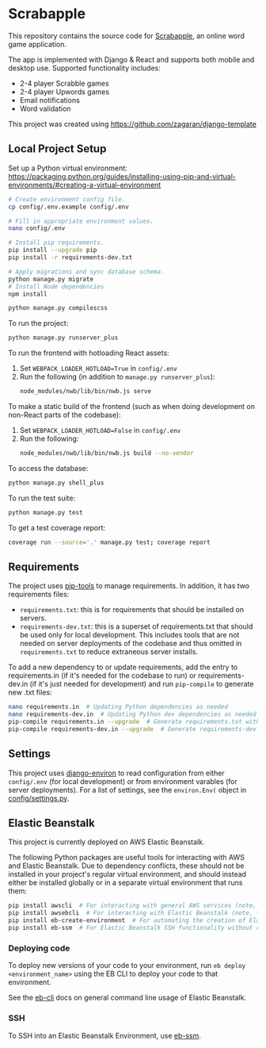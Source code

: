 # Scrabapple

This repository contains the source code for [Scrabapple](https://scrabapple.com), an online word game application.

The app is implemented with Django & React and supports both mobile and desktop use. Supported functionality includes:
* 2-4 player Scrabble games
* 2-4 player Upwords games
* Email notifications
* Word validation

This project was created using https://github.com/zagaran/django-template

## Local Project Setup

Set up a Python virtual environment: https://packaging.python.org/guides/installing-using-pip-and-virtual-environments/#creating-a-virtual-environment

```bash
# Create environment config file.
cp config/.env.example config/.env

# Fill in appropriate environment values.
nano config/.env

# Install pip requirements.
pip install --upgrade pip
pip install -r requirements-dev.txt

# Apply migrations and sync database schema.
python manage.py migrate
# Install Node dependencies
npm install

python manage.py compilescss
```

To run the project:
```bash
python manage.py runserver_plus
```

To run the frontend with hotloading React assets:
1. Set `WEBPACK_LOADER_HOTLOAD=True` in `config/.env`
2. Run the following (in addition to `manage.py runserver_plus`):
    ```bash
    node_modules/nwb/lib/bin/nwb.js serve
    ```

To make a static build of the frontend (such as when doing development on
non-React parts of the codebase):
1. Set `WEBPACK_LOADER_HOTLOAD=False` in `config/.env`
2. Run the following:
    ```bash
    node_modules/nwb/lib/bin/nwb.js build --no-vendor
    ```

To access the database:
```bash
python manage.py shell_plus
```

To run the test suite:
```bash
python manage.py test
```

To get a test coverage report:
```bash
coverage run --source='.' manage.py test; coverage report
```

## Requirements

The project uses [pip-tools](https://github.com/jazzband/pip-tools) to manage requirements.  In addition, it has two requirements files:

* `requirements.txt`: this is for requirements that should be installed on servers.
* `requirements-dev.txt`: this is a superset of requirements.txt that should be used only for local development.  This includes tools that are not needed on server deployments of the codebase and thus omitted in `requirements.txt` to reduce extraneous server installs.

To add a new dependency to or update requirements, add the entry to requirements.in (if it's needed for the codebase to run) or requirements-dev.in (if it's just needed for development) and run `pip-compile` to generate new .txt files:
```bash
nano requirements.in  # Updating Python dependencies as needed
nano requirements-dev.in  # Updating Python dev dependencies as needed
pip-compile requirements.in --upgrade  # Generate requirements.txt with updated dependencies
pip-compile requirements-dev.in --upgrade  # Generate requirements-dev.txt with updated dependencies
```

## Settings

This project uses [django-environ](https://django-environ.readthedocs.io/en/latest/)
to read configuration from either `config/.env` (for local development)
or from environment varables (for server deployments).  For a list of settings,
see the `environ.Env(` object in [config/settings.py](config/settings.py).

## Elastic Beanstalk

This project is currently deployed on AWS Elastic Beanstalk. 

The following Python packages are useful tools for interacting with AWS and Elastic Beanstalk.
Due to dependency conflicts, these should not be installed in your project's regular virtual environment,
and should instead either be installed globally or in a separate virtual environment that runs them:

```bash
pip install awscli  # For interacting with general AWS services (note, this package often has conflicts with its botocore dependency)
pip install awsebcli  # For interacting with Elastic Beanstalk (note, this package often has conflicts with its botocore dependency)
pip install eb-create-environment  # For automating the creation of Elastic Beanstalk applications
pip install eb-ssm  # For Elastic Beanstalk SSH functionality without requiring shared private keys
```

### Deploying code

To deploy new versions of your code to your environment, run `eb deploy <environment_name>` using the EB CLI to deploy your code to that environment.

See the [eb-cli](https://docs.aws.amazon.com/elasticbeanstalk/latest/dg/eb-cli3.html) docs on general command line usage of Elastic Beanstalk.

### SSH

To SSH into an Elastic Beanstalk Environment, use [eb-ssm](https://github.com/zagaran/eb-ssm).